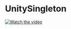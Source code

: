 # UnitySingleton
[![Watch the video](https://youtu.be/NEkNDQabRyY/maxresdefault.jpg)](https://youtu.be/NEkNDQabRyY)
